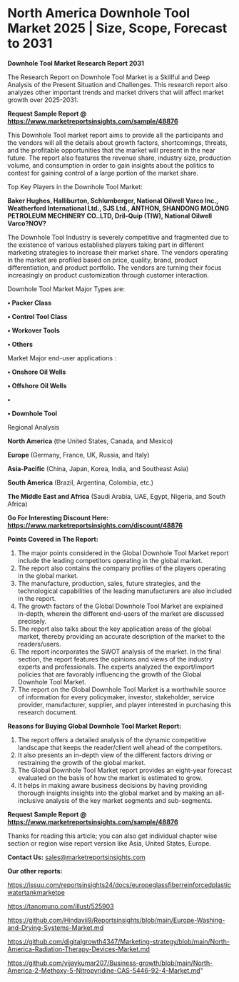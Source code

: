 # North America Downhole Tool Market 2025 | Size, Scope, Forecast to 2031

<strong>Downhole Tool Market Research Report 2031</strong>

The Research Report on Downhole Tool Market is a Skillful and Deep Analysis of the Present Situation and Challenges. This research report also analyzes other important trends and market drivers that will affect market growth over 2025-2031.

<strong>Request Sample Report @ <a href=https://www.marketreportsinsights.com/sample/48876>https://www.marketreportsinsights.com/sample/48876</a></strong>

This Downhole Tool market report aims to provide all the participants and the vendors will all the details about growth factors, shortcomings, threats, and the profitable opportunities that the market will present in the near future. The report also features the revenue share, industry size, production volume, and consumption in order to gain insights about the politics to contest for gaining control of a large portion of the market share.

Top Key Players in the Downhole Tool Market:

<strong>Baker Hughes, Halliburton, Schlumberger, National Oilwell Varco Inc., Weatherford International Ltd., SJS Ltd., ANTHON, SHANDONG MOLONG PETROLEUM MECHINERY CO..LTD, Dril-Quip (TIW), National Oilwell Varco?NOV?</strong>

The Downhole Tool Industry is severely competitive and fragmented due to the existence of various established players taking part in different marketing strategies to increase their market share. The vendors operating in the market are profiled based on price, quality, brand, product differentiation, and product portfolio. The vendors are turning their focus increasingly on product customization through customer interaction.

Downhole Tool Market Major Types are:

<strong>•  Packer Class

•  Control Tool Class

•  Workover Tools

•  Others</strong>

Market Major end-user applications :

<strong>•  Onshore Oil Wells

•  Offshore Oil Wells

•  

•  Downhole Tool</strong>

Regional Analysis

</u><strong><b>North America</b></strong> (the United States, Canada, and Mexico)

<strong><b>Europe </b></strong>(Germany, France, UK, Russia, and Italy)

<strong><b>Asia-Pacific</b></strong> (China, Japan, Korea, India, and Southeast Asia)

<strong><b>South America</b></strong> (Brazil, Argentina, Colombia, etc.)

<strong><b>The Middle East and Africa</b></strong> (Saudi Arabia, UAE, Egypt, Nigeria, and South Africa)

<strong>Go For Interesting Discount Here: <a href=https://www.marketreportsinsights.com/discount/48876>https://www.marketreportsinsights.com/discount/48876</a></strong>

<strong>Points Covered in The Report:</strong>
<ol>
  <li>The major points considered in the Global Downhole Tool Market report include the leading competitors operating in the global market.</li>
  <li>The report also contains the company profiles of the players operating in the global market.</li>
  <li>The manufacture, production, sales, future strategies, and the technological capabilities of the leading manufacturers are also included in the report.</li>
  <li>The growth factors of the Global Downhole Tool Market are explained in-depth, wherein the different end-users of the market are discussed precisely.</li>
  <li>The report also talks about the key application areas of the global market, thereby providing an accurate description of the market to the readers/users.</li>
  <li>The report incorporates the SWOT analysis of the market. In the final section, the report features the opinions and views of the industry experts and professionals. The experts analyzed the export/import policies that are favorably influencing the growth of the Global Downhole Tool Market.</li>
  <li>The report on the Global Downhole Tool Market is a worthwhile source of information for every policymaker, investor, stakeholder, service provider, manufacturer, supplier, and player interested in purchasing this research document.</li>
</ol>
<strong>Reasons for Buying Global Downhole Tool Market Report:</strong>

<ol>
  <li>The report offers a detailed analysis of the dynamic competitive landscape that keeps the reader/client well ahead of the competitors.</li>
  <li>It also presents an in-depth view of the different factors driving or restraining the growth of the global market.</li>
  <li>The Global Downhole Tool Market report provides an eight-year forecast evaluated on the basis of how the market is estimated to grow.</li>
  <li>It helps in making aware business decisions by having providing thorough insights insights into the global market and by making an all-inclusive analysis of the key market segments and sub-segments.</li>
</ol>
<strong>Request Sample Report @ <a href=https://www.marketreportsinsights.com/sample/48876>https://www.marketreportsinsights.com/sample/48876</a></strong>


Thanks for reading this article; you can also get individual chapter wise section or region wise report version like Asia, United States, Europe.

<strong>Contact Us:</strong>
sales@marketreportsinsights.com

<strong>Our other reports:</strong>

<a href=https://issuu.com/reportsinsights24/docs/europeglassfiberreinforcedplasticwatertankmarketpe>https://issuu.com/reportsinsights24/docs/europeglassfiberreinforcedplasticwatertankmarketpe</a>

<a href=https://tanomuno.com/illust/525903>https://tanomuno.com/illust/525903</a>

<a href=https://github.com/Hindavii9/Reportsinsights/blob/main/Europe-Washing-and-Drying-Systems-Market.md>https://github.com/Hindavii9/Reportsinsights/blob/main/Europe-Washing-and-Drying-Systems-Market.md</a>

<a href=https://github.com/digitalgrowth4347/Marketing-strategy/blob/main/North-America-Radiation-Therapy-Devices-Market.md>https://github.com/digitalgrowth4347/Marketing-strategy/blob/main/North-America-Radiation-Therapy-Devices-Market.md</a>

<a href=https://github.com/vijaykumar207/Business-growth/blob/main/North-America-2-Methoxy-5-Nitropyridine-CAS-5446-92-4-Market.md>https://github.com/vijaykumar207/Business-growth/blob/main/North-America-2-Methoxy-5-Nitropyridine-CAS-5446-92-4-Market.md</a>"
